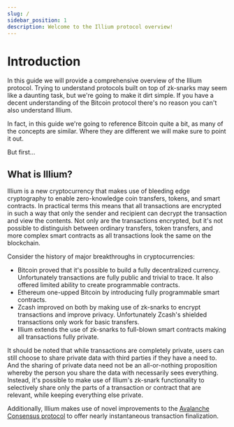 ```yaml
---
slug: /
sidebar_position: 1
description: Welcome to the Illium protocol overview!
---
```


# Introduction

In this guide we will provide a comprehensive overview of the Illium protocol. Trying to understand
protocols built on top of zk-snarks may seem like a daunting task, but we're going to make it dirt simple. 
If you have a decent understanding of the Bitcoin protocol there's no reason you can't also understand Illium.

In fact, in this guide we're going to reference Bitcoin quite a bit, as many of the concepts are similar. Where
they are different we will make sure to point it out. 

But first...

## What is Illium?

Illium is a new cryptocurrency that makes use of bleeding edge cryptography to enable zero-knowledge coin transfers,
tokens, and smart contracts. In practical terms this means that all transactions are encrypted in such a way that only
the sender and recipient can decrypt the transaction and view the contents. Not only are the transactions encrypted, but 
it's not possible to distinguish between ordinary transfers, token transfers, and more complex smart contracts as all transactions look the same on the blockchain.

Consider the history of major breakthroughs in cryptocurrencies:

- Bitcoin proved that it's possible to build a fully decentralized currency. Unfortunately transactions are fully
public and trivial to trace. It also offered limited ability to create programmable contracts.
- Ethereum one-upped Bitcoin by introducing fully programmable smart contracts. 
- Zcash improved on both by making use of zk-snarks to encrypt transactions and improve privacy. Unfortunately Zcash's shielded transactions only work for basic transfers. 
- Illium extends the use of zk-snarks to full-blown smart contracts making all transactions fully private.

It should be noted that while transactions are completely private, users can still choose to share private data with third parties if they have a need to. And the sharing of private 
data need not be an all-or-nothing proposition whereby the person you share the data with necessarily sees everything. Instead, it's possible to
make use of Illium's zk-snark functionality to selectively share only the parts of a transaction or contract that are relevant, while keeping everything else private. 

Additionally, Illium makes use of novel improvements to the [Avalanche Consensus protocol](./consensus.md) to
offer nearly instantaneous transaction finalization. 
